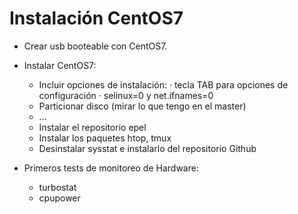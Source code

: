 
# Instalación CentOS7

- Crear usb booteable con CentOS7.
- Instalar CentOS7:
    * Incluir opciones de instalación:
          · tecla TAB para opciones de configuración
          · selinux=0 y net.ifnames=0 
    * Particionar disco (mirar lo que tengo en el master)
    * ...
    * Instalar el repositorio epel
    * Instalar los paquetes htop, tmux
    * Desinstalar sysstat e instalarlo del repositorio Github
    
- Primeros tests de monitoreo de Hardware:
    * turbostat
    * cpupower
